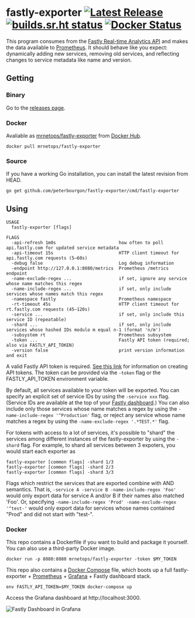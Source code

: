# fastly-exporter [![Latest Release](https://img.shields.io/github/release/peterbourgon/fastly-exporter.svg?style=flat-square)](https://github.com/peterbourgon/fastly-exporter/releases/latest) [![builds.sr.ht status](https://builds.sr.ht/~peterbourgon/fastly-exporter.svg)](https://builds.sr.ht/~peterbourgon/fastly-exporter?) [![Docker Status](https://img.shields.io/docker/build/mrnetops/fastly-exporter.svg)](https://hub.docker.com/r/mrnetops/fastly-exporter)

This program consumes from the [Fastly Real-time Analytics API][rt] and makes
the data available to [Prometheus][prom]. It should behave like you expect:
dynamically adding new services, removing old services, and reflecting changes
to service metadata like name and version.

[rt]: https://docs.fastly.com/api/analytics
[prom]: https://prometheus.io

## Getting

### Binary

Go to the [releases page][releases].

[releases]: https://github.com/peterbourgon/fastly-exporter/releases

### Docker

Avaliable as [mrnetops/fastly-exporter][container] from [Docker Hub][hub].

[container]: https://hub.docker.com/r/mrnetops/fastly-exporter
[hub]: https://hub.docker.com

```
docker pull mrnetops/fastly-exporter
```

### Source

If you have a working Go installation, you can install the latest revision from HEAD.

```
go get github.com/peterbourgon/fastly-exporter/cmd/fastly-exporter
```

## Using

```
USAGE
  fastly-exporter [flags]

FLAGS
  -api-refresh 1m0s                        how often to poll api.fastly.com for updated service metadata
  -api-timeout 15s                         HTTP client timeout for api.fastly.com requests (5–60s)
  -debug false                             Log debug information
  -endpoint http://127.0.0.1:8080/metrics  Prometheus /metrics endpoint
  -name-exclude-regex ...                  if set, ignore any service whose name matches this regex
  -name-include-regex ...                  if set, only include services whose names match this regex
  -namespace fastly                        Prometheus namespace
  -rt-timeout 45s                          HTTP client timeout for rt.fastly.com requests (45–120s)
  -service ...                             if set, only include this service ID (repeatable)
  -shard ...                               if set, only include services whose hashed IDs modulo m equal n-1 (format 'n/m')
  -subsystem rt                            Prometheus subsystem
  -token ...                               Fastly API token (required; also via FASTLY_API_TOKEN)
  -version false                           print version information and exit
```

A valid Fastly API token is required. [See this link][token] for information on
creating API tokens. The token can be provided via the `-token` flag or the
FASTLY_API_TOKEN environment variable.

[token]: https://docs.fastly.com/guides/account-management-and-security/using-api-tokens#creating-api-tokens

By default, all services available to your token will be exported. You can
specify an explicit set of service IDs by using the `-service xxx` flag.
(Service IDs are available at the top of your [Fastly dashboard][db].) You can
also include only those services whose name matches a regex by using the
`-name-include-regex '^Production'` flag, or reject any service whose name
matches a regex by using the `-name-exclude-regex '.*TEST.*'` flag.

[db]: https://manage.fastly.com/services/all

For tokens with access to a lot of services, it's possible to "shard" the
services among different instances of the fastly-exporter by using the `-shard`
flag. For example, to shard all services between 3 expoters, you would start
each exporter as

```
fastly-exporter [common flags] -shard 1/3
fastly-exporter [common flags] -shard 2/3
fastly-exporter [common flags] -shard 3/3
```

Flags which restrict the services that are exported combine with AND semantics.
That is, `-service A -service B -name-include-regex 'Foo'` would only export
data for service A and/or B if their names also matched 'Foo'. Or, specifying
`-name-include-regex 'Prod' -name-exclude-regex '^test-'` would only export data
for services whose names contained "Prod" and did not start with "test-".

### Docker

This repo contains a Dockerfile if you want to build and package it yourself.
You can also use a third-party Docker image.

```
docker run -p 8080:8080 mrnetops/fastly-exporter -token $MY_TOKEN
```

This repo also contains a [Docker Compose][compose] file, which boots up a full
fastly-exporter + [Prometheus][prom] + [Grafana][grafana] + Fastly dashboard
stack.

[compose]: https://github.com/docker/compose
[grafana]: https://grafana.com

```
env FASTLY_API_TOKEN=$MY_TOKEN docker-compose up
```

Access the Grafana dashboard at http://localhost:3000.

![Fastly Dashboard in Grafana](https://raw.githubusercontent.com/peterbourgon/fastly-exporter/master/compose/Fastly-Dashboard.png)
